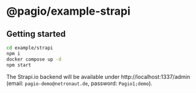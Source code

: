 # @pagio/example-strapi

## Getting started

```bash
cd example/strapi
npm i
docker compose up -d
npm start
```

The Strapi.io backend will be available under http://localhost:1337/admin (email: `pagio-demo@netronaut.de`, password: `Pagio1;demo`).
